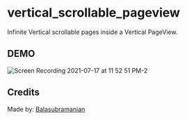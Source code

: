 # vertical_scrollable_pageview

Infinite Vertical scrollable pages inside a Vertical PageView.

## DEMO

![Screen Recording 2021-07-17 at 11 52 51 PM-2](https://user-images.githubusercontent.com/61572479/126046687-422b19c3-b0d3-4804-846a-c4730f3e365d.gif)

## Credits

Made by:
[Balasubramanian](https://github.com/balasubramanian1612s)
